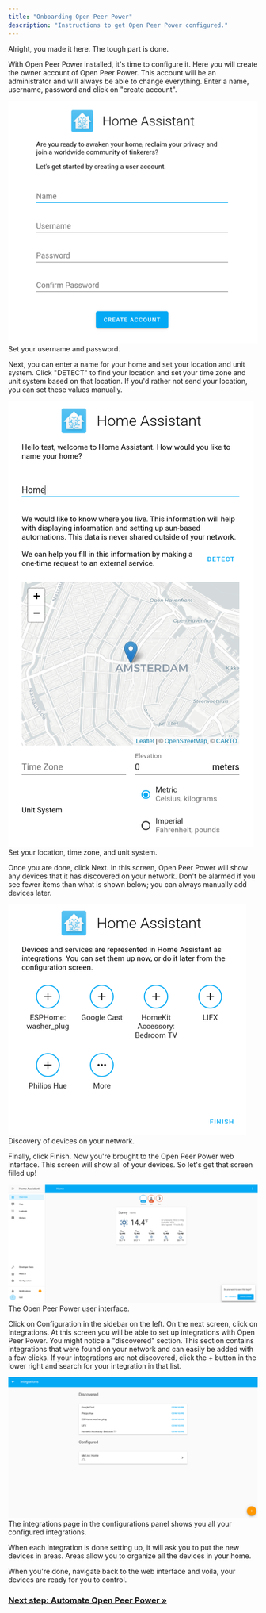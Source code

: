 ```yaml
---
title: "Onboarding Open Peer Power"
description: "Instructions to get Open Peer Power configured."
---
```


Alright, you made it here. The tough part is done.

With Open Peer Power installed, it's time to configure it. Here you will create the owner account of Open Peer Power. This account will be an administrator and will always be able to change everything. Enter a name, username, password and click on "create account".

<p class='img'>
<img src='/images/getting-started/username.png' />
Set your username and password.
</p>

Next, you can enter a name for your home and set your location and unit system. Click "DETECT" to find your location and set your time zone and unit system based on that location. If you'd rather not send your location, you can set these values manually.

<p class='img'>
<img src='/images/getting-started/location.png' />
Set your location, time zone, and unit system.
</p>

Once you are done, click Next. In this screen, Open Peer Power will show any devices that it has discovered on your network. Don't be alarmed if you see fewer items than what is shown below; you can always manually add devices later.

<p class='img'>
<img src='/images/getting-started/devices.png' />
Discovery of devices on your network.
</p>

Finally, click Finish. Now you're brought to the Open Peer Power web interface. This screen will show all of your devices. So let's get that screen filled up!

<p class='img'>
<img src='/images/getting-started/lovelace.png' />
The Open Peer Power user interface.
</p>

Click on Configuration in the sidebar on the left. On the next screen, click on Integrations. At this screen you will be able to set up integrations with Open Peer Power. You might notice a "discovered" section. This section contains integrations that were found on your network and can easily be added with a few clicks. If your integrations are not discovered, click the + button in the lower right and search for your integration in that list.

<p class='img'>
<img src='/images/getting-started/integrations.png' />
The integrations page in the configurations panel shows you all your configured integrations.
</p>

When each integration is done setting up, it will ask you to put the new devices in areas. Areas allow you to organize all the devices in your home.

When you're done, navigate back to the web interface and voila, your devices are ready for you to control.

### [Next step: Automate Open Peer Power &raquo;](/getting-started/automation/)
